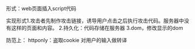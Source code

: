 形式：web页面插入script代码

实现形式1.攻击者先制作攻击链接，诱导用户点击之后执行攻击代码。服务器中没有这样的页面和内容。
2.持久化：代码存储在服务器
3.dom，修改显示的dom

防范上：
httponly：盗取cookie
对用户的输入做转译
